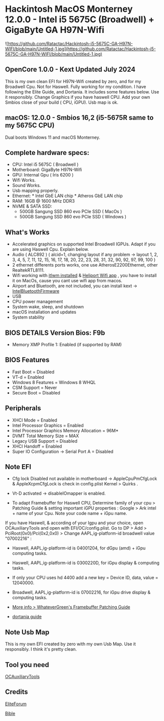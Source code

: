 # Hackintosh MacOS Monterney 12.0.0 - Intel i5 5675C (Broadwell) + GigaByte GA H97N-Wifi


![https://github.com/Ratactac/Hackintosh-i5-5675C-GA-H97N-WIFI/blob/main/Untitled-1.jpg](https://github.com/Ratactac/Hackintosh-i5-5675C-GA-H97N-WIFI/blob/main/Untitled-1.jpg)

## OpenCore 1.0.0  - Kext Updated July 2024

This is my own clean EFI for H97N-Wifi created by zero, and for my Broadwell Cpu. Not for Haswell. Fully working for my condition. I have following the Elite Guide, and Dortania. It includes some features below. Use it responsibly. Change Graphics if you have haswell CPU. Add your own Smbios close of your build ( CPU, iGPU). Usb map is ok.

## macOS: 12.0.0 - Smbios 16,2 (i5-5675R same to my 5675C CPU)
Dual boots Windows 11 and macOS Monterney.

## Complete hardware specs:
  + CPU: Intel i5 5675C ( Broadwell )
  + Motherboard: GigaByte H97N-Wifi
  + GPU: Internal Gpu ( Iris 6200 )
  + Wifi Works.
  + Sound Works.
  + Usb mapping properly.  
  + Ethernet: * Intel GbE LAN chip 
              * Atheros GbE LAN chip 
  + RAM: 16GB @ 1600 MHz DDR3
  + NVME & SATA SSD:
      + 500GB Sangung SSD 860 evo PCIe SSD ( MacOs )
      + 500GB Sangung SSD 860 evo PCIe SSD ( Windows )

## What's Works
+ Accelerated graphics on supported Intel Broadwell IGPUs. Adapt if you are using Haswell Cpu. Explain below.
+ Audio ( ALC892 ) ( alcid=1, changing layout if any problem -> layout 1, 2, 3, 4, 5, 7, 11, 12, 15, 16, 17, 18, 20, 22, 23, 28, 31, 32, 90, 92, 97, 99, 100 ) 
+ 2 ethernet differents ports works, one use AtherosE2200Ethernet, other RealtekRTL8111.
+ Wifi working with [itlwm installed](https://github.com/OpenIntelWireless/itlwm/releases) & [Heliport Wifi app](https://github.com/OpenIntelWireless/HeliPort/releases) , you have to install it on MacOs, cause you cant use wifi app from macos.
+ Airport and Bluetooth, are not included, you can install kext -> [IntelBluetoothFirmware](https://github.com/OpenIntelWireless/IntelBluetoothFirmware/releases)
+ USB
+ CPU power management
+ System wake, sleep, and shutdown
+ macOS installation and updates
+ System stability

## BIOS DETAILS Version Bios: F9b
+ Memory XMP Profile 1: Enabled (if supported by RAM)

## BIOS Features
+ Fast Boot = 	Disabled
+ VT-d =  Enabled
+ Windows 8 Features =	Windows 8 WHQL
+ CSM Support = 	Never
+ Secure Boot = 	Disabled

## Peripherals
+ XHCI Mode = 	Enabled
+ Intel Processor Graphics =	Enabled
+ Intel Processor Graphics Memory Allocation =  96M*
+ DVMT Total Memory Size =  MAX
+ Legacy USB Support =	Disabled
+ XHCI Handoff =	Enabled
+ Super IO Configuration → Serial Port A =	Disabled

          
## Note EFI

* Cfg lock Disabled not available in motherboard ->  AppleCpuPmCfgLock & AppleXcpmCfgLock is check in config.plist Kernel > Quirks .

* Vt-D activated    -> disableIOmapper is enabled.

* To adapt Framebuffer for Haswell CPU, Determine family of your cpu > Patching Guide & setting important iGPU properties : 
Google > Ark intel + name of your Cpu. Note your code name + iGpu name.

If you have Haswell, & according of your Igpu and your choice, open OCAuxiliaryTools and open with EFI/OC/config.plist. Go to DP > Add > PciRoot(0x0)/Pci(0x2,0x0) > Change AAPL,ig-platform-id broadwell value "07002216" :

* Haswell, AAPL,ig-platform-id is 04001204, for dGpu (amd) + iGpu computing tasks.
* Haswell, AAPL,ig-platform-id is 0300220D, for iGpu display & computing tasks.
* If only your CPU uses hd 4400 add a new key = Device ID, data, value = 12040000.

* Broadwell, AAPL,ig-platform-id is 07002216, for iGpu drive display & computing tasks.

* [More info > WhateverGreen's Framebuffer Patching Guide](https://github.com/acidanthera/WhateverGreen/blob/master/Manual/FAQ.IntelHD.en.md)
* [dortania guide](https://dortania.github.io/OpenCore-Post-Install/gpu-patching/intel-patching/#getting-started)

## Note Usb Map 

This is my own EFI created by zero with my own Usb Map. Use it responsibly. I think it's pretty clean.
  
## Tool you need

[OCAuxiliaryTools](https://github.com/ic005k/OCAuxiliaryTools)

## Credits 

[EliteForum](https://elitemacx86.com/)

[Bible](https://dortania.github.io/docs/latest/Configuration.html)
